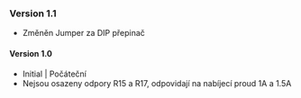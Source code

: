 ### Version 1.1
- Změněn Jumper za DIP přepinač
#### Version 1.0
- Initial | Počáteční
- Nejsou osazeny odpory R15 a R17, odpovidají na nabíjecí proud 1A a 1.5A